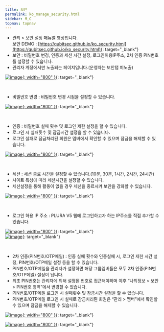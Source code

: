 ```yaml
---
title: 보안
permalink: ko_manage_security.html
sidebar: M_C
topnav: topnav
---
```


- 관리 > 보안 설정 매뉴얼 영상입니다.   
보안 DEMO : [https://qubitsec.github.io/ko_security.html](https://qubitsec.github.io/ko_security.html){: target="_blank"}
- 보안 : 비밀번호 변경, 인증과 세션 시간 설정, 로그인허용IP주소, 2차 인증 PIN번호를 설정할 수 있습니다.   
- 관리자 계정에서만 노출되는 페이지입니다.(운영자는 보안탭 미노출)

 [![image](/docs/images/Manual/common/manage/security/7.png){: width="800" }](/docs/images/Manual/common/manage/security/7.png){: target="_blank"}

<br />

- 비밀번호 변경 : 비밀번호 변경 시점을 설정할 수 있습니다.

[![image](/docs/images/Manual/common/manage/security/8.png){: width="800" }](/docs/images/Manual/common/manage/security/8.png){: target="_blank"}

<br />

- 인증 : 비밀번호 실패 횟수 및 로그인 제한 설정을 할 수 있습니다.
- 로그인 시 실패횟수 및 잠금시간 설정을 할 수 있습니다.
- 로그인 실패로 잠금처리된 회원은 멤버에서 확인할 수 있으며 잠금을 해제할 수 있습니다.
 
[![image](/docs/images/Manual/common/manage/security/2.png){: width="800" }](/docs/images/Manual/common/manage/security/2.png){: target="_blank"}

<br />

- 세션 : 세션 종료 시간을 설정할 수 있습니다.(10분, 30분, 1시간, 2시간, 24시간)
- 사이트 특성에 따라 세션시간을 설정할 수 있습니다.
- 세션설정을 통해 활동이 없을 경우 세션을 종료시켜 보안을 강화할 수 있습니다.
 
[![image](/docs/images/Manual/common/manage/security/3.png){: width="800" }](/docs/images/Manual/common/manage/security/3.png){: target="_blank"}

<br />

- 로그인 허용 IP 주소 : PLURA V5 웹에 로그인하고자 하는 IP주소를 직접 추가할 수 있습니다.

 [![image](/docs/images/Manual/common/manage/security/4.png){: width="800" }](/docs/images/Manual/common/manage/security/4.png){: target="_blank"}   
 [![image](/docs/images/Manual/common/manage/security/5.png)](/docs/images/Manual/common/manage/security/5.png){: target="_blank"}

<br />

- 2차 인증(PIN번호/OTP메일) : 인증 실패 횟수와 인증실패 시, 로그인 제한 시간 설정, PIN번호/OTP메일 설정 등을 할 수 있습니다.
- PIN번호/OTP메일을 관리자가 설정하면 해당 그룹멤버들은 모두 2차 인증(PIN번호/OTP메일) 설정이 됩니다.
- 최초 PIN번호는 관리자에 의해 설정된 번호로 접근해야하며 이후 “나의정보 > 보안 > PIN번호 영역”에서 변경할 수 있습니다.
- PIN번호/OTP메일 로그인 시 실패횟수 및 잠금시간 설정을 할 수 있습니다.
- PIN번호/OTP메일 로그인 시 실패로 잠금처리된 회원은 “관리 > 멤버”에서 확인할 수 있으며 잠금을 해제할 수 있습니다.

 [![image](/docs/images/Manual/common/manage/security/6.png){: width="800" }](/docs/images/Manual/common/manage/security/6.png){: target="_blank"}

 [![image](/docs/images/Manual/common/manage/security/10.png){: width="800" }](/docs/images/Manual/common/manage/security/10.png){: target="_blank"}